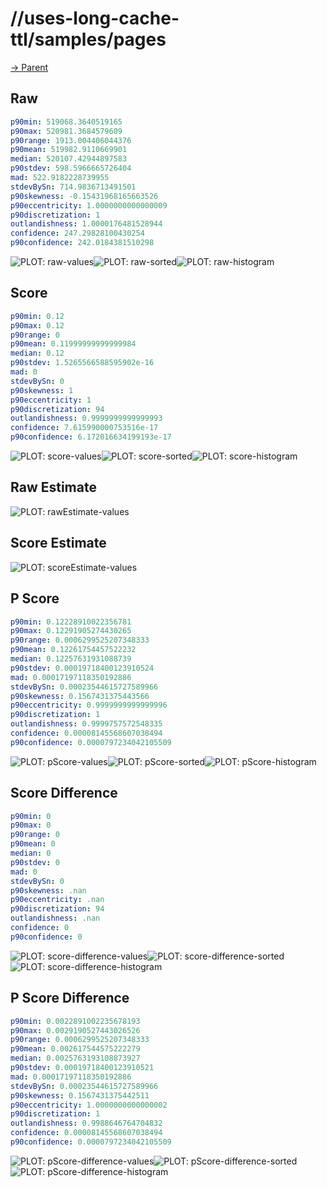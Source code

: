 
# //uses-long-cache-ttl/samples/pages

[→ Parent](../..)


## Raw


```yaml
p90min: 519068.3640519165
p90max: 520981.3684579609
p90range: 1913.004406044376
p90mean: 519982.9110669901
median: 520107.42944897583
p90stdev: 598.5966665726404
mad: 522.9182228739955
stdevBySn: 714.9836713491501
p90skewness: -0.15431968165663526
p90eccentricity: 1.0000000000000009
p90discretization: 1
outlandishness: 1.0000176481528944
confidence: 247.29828100430254
p90confidence: 242.0184381510298

```

![PLOT: raw-values](./raw/values.svg)![PLOT: raw-sorted](./raw/sorted.svg)![PLOT: raw-histogram](./raw/histogram.svg)
## Score


```yaml
p90min: 0.12
p90max: 0.12
p90range: 0
p90mean: 0.11999999999999984
median: 0.12
p90stdev: 1.5265566588595902e-16
mad: 0
stdevBySn: 0
p90skewness: 1
p90eccentricity: 1
p90discretization: 94
outlandishness: 0.9999999999999993
confidence: 7.615990000753516e-17
p90confidence: 6.172016634199193e-17

```

![PLOT: score-values](./score/values.svg)![PLOT: score-sorted](./score/sorted.svg)![PLOT: score-histogram](./score/histogram.svg)
## Raw Estimate

![PLOT: rawEstimate-values](./rawEstimate/values.svg)
## Score Estimate

![PLOT: scoreEstimate-values](./scoreEstimate/values.svg)
## P Score


```yaml
p90min: 0.12228910022356781
p90max: 0.12291905274430265
p90range: 0.0006299525207348333
p90mean: 0.12261754457522232
median: 0.12257631931088739
p90stdev: 0.00019718400123910524
mad: 0.00017197118350192886
stdevBySn: 0.00023544615727589966
p90skewness: 0.1567431375443566
p90eccentricity: 0.9999999999999996
p90discretization: 1
outlandishness: 0.9999757572548335
confidence: 0.00008145568607038494
p90confidence: 0.0000797234042105509

```

![PLOT: pScore-values](./pScore/values.svg)![PLOT: pScore-sorted](./pScore/sorted.svg)![PLOT: pScore-histogram](./pScore/histogram.svg)
## Score Difference


```yaml
p90min: 0
p90max: 0
p90range: 0
p90mean: 0
median: 0
p90stdev: 0
mad: 0
stdevBySn: 0
p90skewness: .nan
p90eccentricity: .nan
p90discretization: 94
outlandishness: .nan
confidence: 0
p90confidence: 0

```

![PLOT: score-difference-values](./score-difference/values.svg)![PLOT: score-difference-sorted](./score-difference/sorted.svg)![PLOT: score-difference-histogram](./score-difference/histogram.svg)
## P Score Difference


```yaml
p90min: 0.0022891002235678193
p90max: 0.0029190527443026526
p90range: 0.0006299525207348333
p90mean: 0.002617544575222279
median: 0.0025763193108873927
p90stdev: 0.00019718400123910521
mad: 0.00017197118350192886
stdevBySn: 0.00023544615727589966
p90skewness: 0.1567431375442511
p90eccentricity: 1.0000000000000002
p90discretization: 1
outlandishness: 0.9988646764704832
confidence: 0.00008145568607038494
p90confidence: 0.0000797234042105509

```

![PLOT: pScore-difference-values](./pScore-difference/values.svg)![PLOT: pScore-difference-sorted](./pScore-difference/sorted.svg)![PLOT: pScore-difference-histogram](./pScore-difference/histogram.svg)